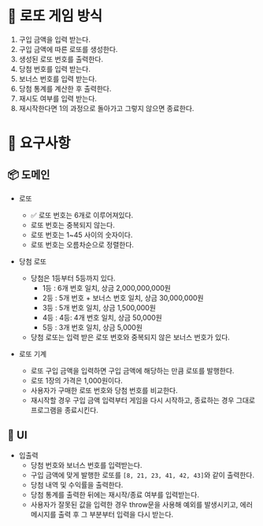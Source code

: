 # 🎱 로또 게임 방식

1. 구입 금액을 입력 받는다.
2. 구입 금액에 따른 로또를 생성한다.
3. 생성된 로또 번호를 출력한다.
4. 당첨 번호를 입력 받는다.
5. 보너스 번호를 입력 받는다.
6. 당첨 통계를 계산한 후 출력한다.
7. 재시도 여부를 입력 받는다.
8. 재시작한다면 1의 과정으로 돌아가고 그렇지 않으면 종료한다.

# 🎯 요구사항

## 📦 도메인

- 로또

  - ✅ 로또 번호는 6개로 이루어져있다.
  - 로또 번호는 중복되지 않는다.
  - 로또 번호는 1~45 사이의 숫자이다.
  - 로또 번호는 오름차순으로 정렬한다.

- 당첨 로또

  - 당첨은 1등부터 5등까지 있다.
    - 1등 : 6개 번호 일치, 상금 2,000,000,000원
    - 2등 : 5개 번호 + 보너스 번호 일치, 상금 30,000,000원
    - 3등 : 5개 번호 일치, 상금 1,500,000원
    - 4등 : 4등: 4개 번호 일치, 상금 50,000원
    - 5등 : 3개 번호 일치, 상금 5,000원
  - 당첨 로또는 입력 받은 로또 번호와 중복되지 않은 보너스 번호가 있다.

- 로또 기계

  - 로또 구입 금액을 입력하면 구입 금액에 해당하는 만큼 로또를 발행한다.
  - 로또 1장의 가격은 1,000원이다.
  - 사용자가 구매한 로또 번호와 당첨 번호를 비교한다.
  - 재시작할 경우 구입 금액 입력부터 게임을 다시 시작하고, 종료하는 경우 그대로 프로그램을 종료시킨다.

## 💄 UI

- 입출력
  - 당첨 번호와 보너스 번호를 입력받는다.
  - 구입 금액에 맞게 발행한 로또를 `[8, 21, 23, 41, 42, 43]`와 같이 출력한다.
  - 당첨 내역 및 수익률을 출력한다.
  - 당첨 통계를 출력한 뒤에는 재시작/종료 여부를 입력받는다.
  - 사용자가 잘못된 값을 입력한 경우 throw문을 사용해 예외를 발생시키고, 에러 메시지를 출력 후 그 부분부터 입력을 다시 받는다.
